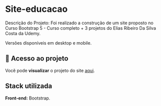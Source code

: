 
# Site-educacao

Descrição do Projeto:
Foi realizado a construção de um site proposto no Curso Bootstrap 5 - Curso completo + 3 projetos
do Elias Ribeiro Da Silva Costa da Udemy.


Versões disponíveis em desktop e mobile.

## 📁 Acesso ao projeto

Você pode **visualizar** o projeto do site [aqui](https://site-educacao.netlify.app).



## Stack utilizada

**Front-end:** Bootstrap.
